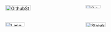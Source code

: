 <div style="display: grid; grid-template-columns: 50% 50%; width: 100%; margin: 0; padding: 0">
  <img style="width: 56%;" src="https://github-readme-stats.vercel.app/api?username=dadolyner&show_icons=true&theme=radical" alt="GithubStats.png" />
  <img style="width: 43%;" alt="Discord Status" src="https://lanyard.cnrad.dev/api/267707218504187914?bg=1f1f1f&borderRadius=5px">
  
  <img style="width: 49%;" src="https://github-readme-stats.vercel.app/api/top-langs/?username=dadolyner&layout=compact&theme=radical" alt="Languages.png" />
  <img style="width: 50%;" src="https://github-readme-streak-stats.herokuapp.com/?user=dadolyner&theme=radical" alt="StreakStats.png" />
</div>
